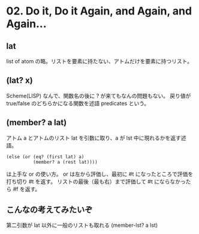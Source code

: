 # 02. Do it, Do it Again, and Again, and Again...

## lat

list of atom の略。リストを要素に持たない、アトムだけを要素に持つリスト。

## (lat? x)

Scheme(LISP) なんで、関数名の後に ? が来てもなんの問題もない。
戻り値が true/false のどちらかになる関数を述語 predicates という。

## (member? a lat)

アトム a とアトムのリスト lat を引数に取り、a が lst 中に現れるかを返す述語。

```
(else (or (eq? (first lat) a)
          (member? a (rest lat))))
```

は上手な or の使い方。
or は左から評価し、最初に #t になったところで評価を打ち切り #t を返す。
リストの最後（最も右）まで評価して #t にならなかったら #f を返す。

## こんなの考えてみたいぞ

第二引数が lat 以外に一般のリストも取れる (member-lst? a lst)
